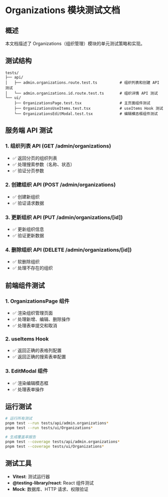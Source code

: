 # Organizations 模块测试文档

## 概述

本文档描述了 Organizations（组织管理）模块的单元测试策略和实现。

## 测试结构

```
tests/
├── api/
│   ├── admin.organizations.route.test.ts          # 组织列表和创建 API 测试
│   └── admin.organizations.id.route.test.ts       # 组织详情 API 测试
└── ui/
    ├── OrganizationsPage.test.tsx                 # 主页面组件测试
    ├── OrganizationsUseItems.test.tsx             # useItems Hook 测试
    └── OrganizationsEditModal.test.tsx            # 编辑模态框组件测试
```

## 服务端 API 测试

### 1. 组织列表 API (GET /admin/organizations)
- ✅ 返回分页的组织列表
- ✅ 处理搜索参数（名称、状态）
- ✅ 验证分页参数

### 2. 创建组织 API (POST /admin/organizations)
- ✅ 创建新组织
- ✅ 验证请求数据

### 3. 更新组织 API (PUT /admin/organizations/[id])
- ✅ 更新组织信息
- ✅ 验证更新数据

### 4. 删除组织 API (DELETE /admin/organizations/[id])
- ✅ 软删除组织
- ✅ 处理不存在的组织

## 前端组件测试

### 1. OrganizationsPage 组件
- ✅ 渲染组织管理页面
- ✅ 处理新增、编辑、删除操作
- ✅ 处理表单提交和取消

### 2. useItems Hook
- ✅ 返回正确的表格列配置
- ✅ 返回正确的搜索表单配置

### 3. EditModal 组件
- ✅ 渲染编辑模态框
- ✅ 处理表单操作

## 运行测试

```bash
# 运行所有测试
pnpm test --run tests/api/admin.organizations*
pnpm test --run tests/ui/Organizations*

# 生成覆盖率报告
pnpm test --coverage tests/api/admin.organizations*
pnpm test --coverage tests/ui/Organizations*
```

## 测试工具

- **Vitest**: 测试运行器
- **@testing-library/react**: React 组件测试
- **Mock**: 数据库、HTTP 请求、权限验证
